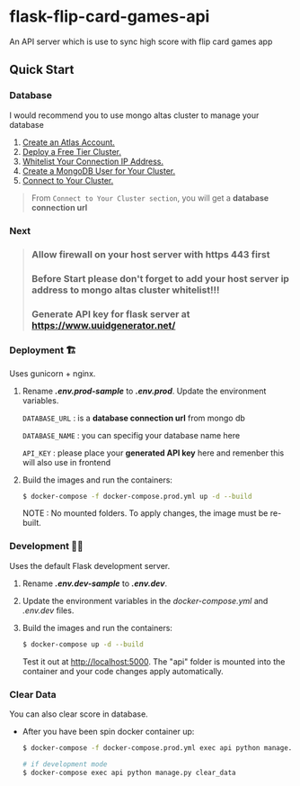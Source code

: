 # flask-flip-card-games-api
An API server which is use to sync high score with flip card games app 

## Quick Start

### Database

I would recommend you to use mongo altas cluster to manage your database
1. [Create an Atlas Account.](https://docs.atlas.mongodb.com/tutorial/create-atlas-account/)
2. [Deploy a Free Tier Cluster.](https://docs.atlas.mongodb.com/tutorial/deploy-free-tier-cluster/)
3. [Whitelist Your Connection IP Address.](https://docs.atlas.mongodb.com/tutorial/whitelist-connection-ip-address/)
4. [Create a MongoDB User for Your Cluster.](https://docs.atlas.mongodb.com/tutorial/create-mongodb-user-for-cluster/)
5. [Connect to Your Cluster.](https://docs.atlas.mongodb.com/tutorial/connect-to-your-cluster/#id2)

> From `Connect to Your Cluster section`, you will get a **database connection url**
### Next

> ### Allow firewall on your host server with https 443 first
> ### Before Start please don't forget to add your host server ip address to mongo altas cluster whitelist!!!
> ### Generate **API key** for flask server at https://www.uuidgenerator.net/

### Deployment 🏗

Uses gunicorn + nginx.

1. Rename __*.env.prod-sample*__ to __*.env.prod*__. Update the environment variables.

   `DATABASE_URL` : is a **database connection url** from mongo db

   `DATABASE_NAME` : you can specifig your database name here

   `API_KEY` : please place your **generated API key** here and remenber this will also use in frontend

2. Build the images and run the containers:

    ```sh
    $ docker-compose -f docker-compose.prod.yml up -d --build
    ```
    NOTE : No mounted folders. To apply changes, the image must be re-built.

### Development 👨‍💻

Uses the default Flask development server.

1. Rename __*.env.dev-sample*__ to __*.env.dev*__.
2. Update the environment variables in the *docker-compose.yml* and *.env.dev* files.
3. Build the images and run the containers:

    ```sh
    $ docker-compose up -d --build
    ```

    Test it out at [http://localhost:5000](http://localhost:5000). The "api" folder is mounted into the container and your code changes apply automatically.

### Clear Data

You can also clear score in database.
* After you have been spin docker container up:

    ```sh
    $ docker-compose -f docker-compose.prod.yml exec api python manage.py clear_data

    # if development mode
    $ docker-compose exec api python manage.py clear_data
    ```
